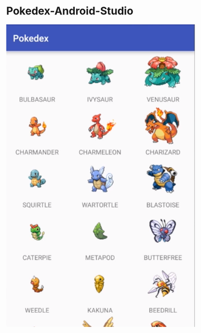 # Pokedex-Android-Studio

![alt text](https://github.com/pr0gram1/Pokedex-Android-Studio/blob/main/Pokedex/preview.png)
